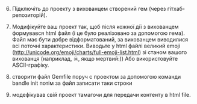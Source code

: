 6. Підключіть до проекту з вихованцем створений гем (через гітхаб-репозиторій).
7. Модифікуйте ваш проект так, щоб після кожної дії з вихованцем формувався html файл (і це було реалізовано за допомогою гема). Файл має бути добре відформатований, за вихованцем виводилися всі поточні характеристики. Виводьте у html файлі великий emoji (http://unicode.org/emoji/charts/full-emoji-list.html) зі станом вашого вихованця (наприклад, ☠, якщо мертвий:)) Або використовуйте ASCII-графіку.



6. створити файл Gemfile поруч с проектом за допомогою команди bandle init потім за файл записати таки строки
7. модефікував свій проект тамагочи для передачи контенту в html file.



